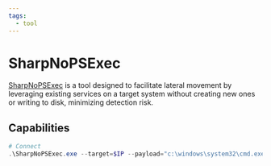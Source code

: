 ```yaml
---
tags:
  - tool
---
```

# SharpNoPSExec

[SharpNoPSExec](https://github.com/juliourena/SharpNoPSExec) is a tool designed to facilitate lateral movement by leveraging existing services on a target system without creating new ones or writing to disk, minimizing detection risk.

## Capabilities

```powershell
# Connect
.\SharpNoPSExec.exe --target=$IP --payload="c:\windows\system32\cmd.exe /c $CMD"
```
